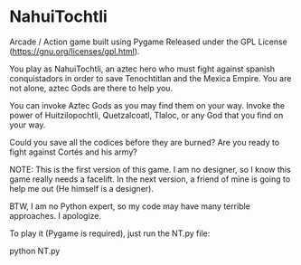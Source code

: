 # NahuiTochtli
Arcade / Action game built using Pygame
Released under the GPL License (https://gnu.org/licenses/gpl.html).

You play as NahuiTochtli, an aztec hero who must fight against spanish conquistadors
in order to save Tenochtitlan and the Mexica Empire. You are not alone, aztec Gods are there to help you.

You can invoke Aztec Gods as you may find them on your way. Invoke the power of Huitzilopochtli, Quetzalcoatl,
Tlaloc, or any God that you find on your way.

Could you save all the codices before they are burned? Are you ready to fight against Cortés and his army?

NOTE:
This is the first version of this game. I am no designer, so I know this game really needs a facelift.
In the next version, a friend of mine is going to help me out (He himself is a designer).

BTW, I am no Python expert, so my code may have many terrible approaches. I apologize.


To play it (Pygame is required), just run the NT.py file:

python NT.py